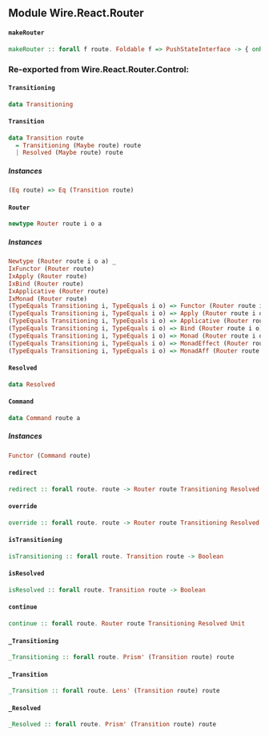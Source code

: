 ## Module Wire.React.Router

#### `makeRouter`

``` purescript
makeRouter :: forall f route. Foldable f => PushStateInterface -> { onRoute :: route -> Router route Transitioning Resolved Unit, onTransition :: Transition route -> Effect Unit, parse :: String -> f route, print :: route -> String } -> Effect { component :: JSX, navigate :: route -> Effect Unit, redirect :: route -> Effect Unit }
```


### Re-exported from Wire.React.Router.Control:

#### `Transitioning`

``` purescript
data Transitioning
```

#### `Transition`

``` purescript
data Transition route
  = Transitioning (Maybe route) route
  | Resolved (Maybe route) route
```

##### Instances
``` purescript
(Eq route) => Eq (Transition route)
```

#### `Router`

``` purescript
newtype Router route i o a
```

##### Instances
``` purescript
Newtype (Router route i o a) _
IxFunctor (Router route)
IxApply (Router route)
IxBind (Router route)
IxApplicative (Router route)
IxMonad (Router route)
(TypeEquals Transitioning i, TypeEquals i o) => Functor (Router route i o)
(TypeEquals Transitioning i, TypeEquals i o) => Apply (Router route i o)
(TypeEquals Transitioning i, TypeEquals i o) => Applicative (Router route i o)
(TypeEquals Transitioning i, TypeEquals i o) => Bind (Router route i o)
(TypeEquals Transitioning i, TypeEquals i o) => Monad (Router route i o)
(TypeEquals Transitioning i, TypeEquals i o) => MonadEffect (Router route i o)
(TypeEquals Transitioning i, TypeEquals i o) => MonadAff (Router route i o)
```

#### `Resolved`

``` purescript
data Resolved
```

#### `Command`

``` purescript
data Command route a
```

##### Instances
``` purescript
Functor (Command route)
```

#### `redirect`

``` purescript
redirect :: forall route. route -> Router route Transitioning Resolved Unit
```

#### `override`

``` purescript
override :: forall route. route -> Router route Transitioning Resolved Unit
```

#### `isTransitioning`

``` purescript
isTransitioning :: forall route. Transition route -> Boolean
```

#### `isResolved`

``` purescript
isResolved :: forall route. Transition route -> Boolean
```

#### `continue`

``` purescript
continue :: forall route. Router route Transitioning Resolved Unit
```

#### `_Transitioning`

``` purescript
_Transitioning :: forall route. Prism' (Transition route) route
```

#### `_Transition`

``` purescript
_Transition :: forall route. Lens' (Transition route) route
```

#### `_Resolved`

``` purescript
_Resolved :: forall route. Prism' (Transition route) route
```

